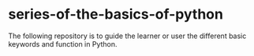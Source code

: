 # series-of-the-basics-of-python
The following repository is to guide the learner or user the different basic keywords and function in Python.
